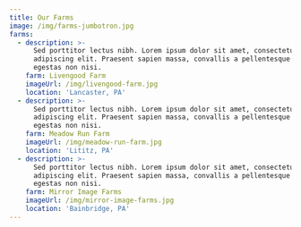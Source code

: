 ```yaml
---
title: Our Farms
image: /img/farms-jumbotron.jpg
farms:
  - description: >-
      Sed porttitor lectus nibh. Lorem ipsum dolor sit amet, consectetur
      adipiscing elit. Praesent sapien massa, convallis a pellentesque nec,
      egestas non nisi.
    farm: Livengood Farm
    imageUrl: /img/livengood-farm.jpg
    location: 'Lancaster, PA'
  - description: >-
      Sed porttitor lectus nibh. Lorem ipsum dolor sit amet, consectetur
      adipiscing elit. Praesent sapien massa, convallis a pellentesque nec,
      egestas non nisi.
    farm: Meadow Run Farm
    imageUrl: /img/meadow-run-farm.jpg
    location: 'Lititz, PA'
  - description: >-
      Sed porttitor lectus nibh. Lorem ipsum dolor sit amet, consectetur
      adipiscing elit. Praesent sapien massa, convallis a pellentesque nec,
      egestas non nisi.
    farm: Mirror Image Farms
    imageUrl: /img/mirror-image-farms.jpg
    location: 'Bainbridge, PA'
---
```


